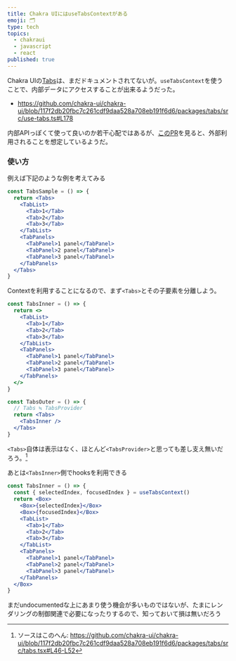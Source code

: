 ```yaml
---
title: Chakra UIにはuseTabsContextがある
emoji: 🗂
type: tech
topics:
  - chakraui
  - javascript
  - react
published: true
---
```


Chakra UIの[Tabs](https://chakra-ui.com/docs/disclosure/tabs)は、まだドキュメントされてないが。`useTabsContext`を使うことで、内部データにアクセスすることが出来るようだった。

* https://github.com/chakra-ui/chakra-ui/blob/117f2db20fbc7c261cdf9daa528a708eb191f6d6/packages/tabs/src/use-tabs.ts#L178

内部APIっぽくて使って良いのか若干心配ではあるが、[このPR](https://github.com/chakra-ui/chakra-ui/pull/3187)を見ると、外部利用されることを想定しているようだ。


### 使い方
例えば下記のような例を考えてみる

```jsx
const TabsSample = () => {
  return <Tabs>
    <TabList>
      <Tab>1</Tab>
      <Tab>2</Tab>
      <Tab>3</Tab>
    </TabList>
    <TabPanels>
      <TabPanel>1 panel</TabPanel>
      <TabPanel>2 panel</TabPanel>
      <TabPanel>3 panel</TabPanel>
    </TabPanels>
  </Tabs>
}
```

Contextを利用することになるので、まず`<Tabs>`とその子要素を分離しよう。


```jsx
const TabsInner = () => {
  return <>
    <TabList>
      <Tab>1</Tab>
      <Tab>2</Tab>
      <Tab>3</Tab>
    </TabList>
    <TabPanels>
      <TabPanel>1 panel</TabPanel>
      <TabPanel>2 panel</TabPanel>
      <TabPanel>3 panel</TabPanel>
    </TabPanels>
  </>
}

const TabsOuter = () => {
  // Tabs ≒ TabsProvider
  return <Tabs>
    <TabsInner />
  </Tabs>
}

```
`<Tabs>`自体は表示はなく、ほとんど`<TabsProvider>`と思っても差し支え無いだろう。[^1]
[^1]: ソースはこのへん: https://github.com/chakra-ui/chakra-ui/blob/117f2db20fbc7c261cdf9daa528a708eb191f6d6/packages/tabs/src/tabs.tsx#L46-L52

あとは`<TabsInner>`側でhooksを利用できる

```jsx
const TabsInner = () => {
  const { selectedIndex, focusedIndex } = useTabsContext()
  return <Box>
    <Box>{selectedIndex}</Box>
    <Box>{focusedIndex}</Box>
    <TabList>
      <Tab>1</Tab>
      <Tab>2</Tab>
      <Tab>3</Tab>
    </TabList>
    <TabPanels>
      <TabPanel>1 panel</TabPanel>
      <TabPanel>2 panel</TabPanel>
      <TabPanel>3 panel</TabPanel>
    </TabPanels>
  </Box>
}
```

まだundocumentedな上にあまり使う機会が多いものではないが、たまにレンダリングの制御関連で必要になったりするので、知っておいて損は無いだろう